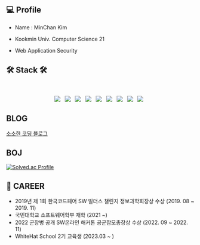 <h2><b>💻 Profile</b></h2>

  - Name : MinChan Kim
  
  - Kookmin Univ. Computer Science 21
  
  - Web Application Security

<h2><b>🛠 Stack 🛠</b></h2>
</br>
<p align="center">
<img src="https://img.shields.io/badge/HTML5-E34F26?style=flat-square&logo=HTML5&logoColor=white"/></a> &nbsp
<img src="https://img.shields.io/badge/CSS3-1572B6?style=flat-square&logo=CSS3&logoColor=white"/></a> &nbsp
<img src="https://img.shields.io/badge/PHP-777BB4?style=flat-square&logo=C&logoColor=white"></a> &nbsp
<img src="https://img.shields.io/badge/Node.js-339933?style=flat-square&logo=Node.js&logoColor=white"/></a> &nbsp
<img src="https://img.shields.io/badge/MySQL-4479A1?style=flat-square&logo=MySQL&logoColor=white"/></a> &nbsp 
<img src="https://img.shields.io/badge/C-A8B9CC?style=flat-square&logo=C&logoColor=white"></a> &nbsp
<img src="https://img.shields.io/badge/c++-00599C?style=flat-square&logo=c%2B%2B&logoColor=white"/></a> &nbsp 
<img src="https://img.shields.io/badge/Java-007396?style=flat&logo=OpenJDK&logoColor=white"/></a> &nbsp
<img src="https://img.shields.io/badge/Python-3776AB?style=flat-squaree&logo=Python&logoColor=white"></a> &nbsp
  
## BLOG
[소소한 코딩 블로그](https://predic.tistory.com/)
   
## BOJ
[![Solved.ac Profile](http://mazassumnida.wtf/api/v2/generate_badge?boj=kmc0487)](https://solved.ac/kmc0487/)

## 📜 CAREER
- 2019년 제 1회 한국코드페어 SW 빌더스 챌린지 정보과학회장상 수상 (2019. 08 ~ 2019. 11)
- 국민대학교 소프트웨어학부 재학 (2021 ~)
- 2022 군장병 공개 SW온라인 해커톤 공군참모총장상 수상 (2022. 09 ~ 2022. 11)
- WhiteHat School 2기 교육생 (2023.03 ~ )
